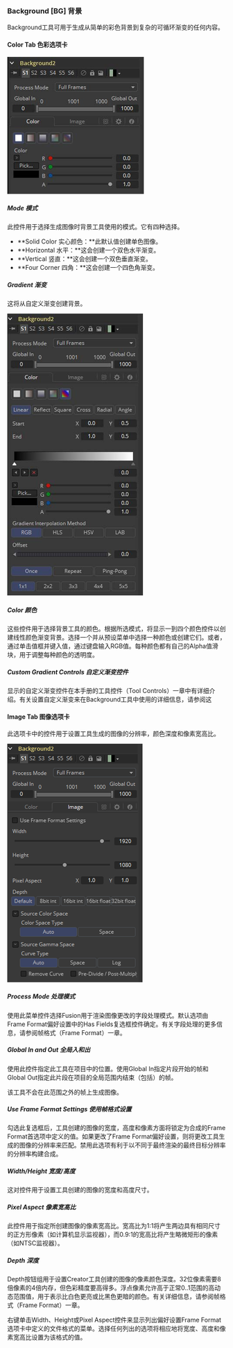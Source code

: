 ### Background [BG] 背景

Background工具可用于生成从简单的彩色背景到复杂的可循环渐变的任何内容。

#### Color Tab 色彩选项卡

![BG_ColorTab](images/BG_ColorTab.jpg)

##### Mode 模式

此控件用于选择生成图像时背景工具使用的模式。它有四种选择。

- **Solid Color 实心颜色：**此默认值创建单色图像。
- **Horizontal 水平：**这会创建一个双色水平渐变。
- **Vertical 竖直：**这会创建一个双色垂直渐变。
- **Four Corner 四角：**这会创建一个四色角渐变。

##### Gradient 渐变

这将从自定义渐变创建背景。

![BG_Gradient](images/BG_Gradient.jpg)

##### Color 颜色

这些控件用于选择背景工具的颜色。根据所选模式，将显示一到四个颜色控件以创建线性颜色渐变背景。选择一个并从预设菜单中选择一种颜色或创建它们。或者，通过单击值框并键入值，通过键盘输入RGB值。每种颜色都有自己的Alpha值滑块，用于调整每种颜色的透明度。

##### Custom Gradient Controls 自定义渐变控件

显示的自定义渐变控件在本手册的工具控件（Tool Controls）一章中有详细介绍。有关设置自定义渐变来在Background工具中使用的详细信息，请参阅这

#### Image Tab 图像选项卡

此选项卡中的控件用于设置工具生成的图像的分辨率，颜色深度和像素宽高比。

![BG_ImageTab](images/BG_ImageTab.png)

##### Process Mode 处理模式

使用此菜单控件选择Fusion用于渲染图像更改的字段处理模式。默认选项由Frame Format偏好设置中的Has Fields复选框控件确定。有关字段处理的更多信息，请参阅帧格式（Frame Format）一章。

##### Global In and Out 全局入和出

使用此控件指定此工具在项目中的位置。使用Global In指定片段开始的帧和Global Out指定此片段在项目的全局范围内结束（包括）的帧。

该工具不会在此范围之外的帧上生成图像。

##### Use Frame Format Settings 使用帧格式设置

勾选此复选框后，工具创建的图像的宽度，高度和像素方面将锁定为合成的Frame Format首选项中定义的值。如果更改了Frame Format偏好设置，则将更改工具生成的图像的分辨率来匹配。禁用此选项有利于以不同于最终渲染的最终目标分辨率的分辨率构建合成。

##### Width/Height 宽度/高度

这对控件用于设置工具创建的图像的宽度和高度尺寸。

##### Pixel Aspect 像素宽高比

此控件用于指定所创建图像的像素宽高比。宽高比为1:1将产生两边具有相同尺寸的正方形像素（如计算机显示监视器），而0.9:1的宽高比将产生略微矩形的像素（如NTSC监视器）。

##### Depth 深度

Depth按钮组用于设置Creator工具创建的图像的像素颜色深度。32位像素需要8倍像素的4倍内存，但色彩精度要高得多。浮点像素允许高于正常0..1范围的高动态范围值，用于表示比白色更亮或比黑色更暗的颜色。有关详细信息，请参阅帧格式（Frame Format）一章。

右键单击Width、Height或Pixel Aspect控件来显示列出偏好设置Frame Format选项卡中定义的文件格式的菜单。选择任何列出的选项将相应地将宽度、高度和像素宽高比设置为该格式的值。